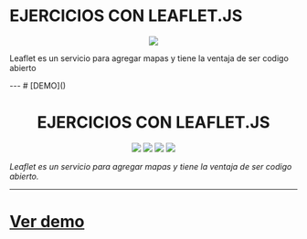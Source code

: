 <h1>EJERCICIOS CON LEAFLET.JS</h1>
<p align=center>
<img src="https://img.shields.io/badge/made%20by-leomix.svg" >
</p>
<p>Leaflet es un servicio para agregar mapas y tiene la ventaja de ser codigo abierto</p>
---
# [DEMO]()
<h1 align="center">EJERCICIOS CON LEAFLET.JS</h1>

<p align="center">

<img src="https://img.shields.io/badge/made%20by-leomix.svg" >

<img src="https://img.shields.io/github/languages/top/silent-lad/Vue2BaremetricsCalendar.svg">

<img src="https://img.shields.io/github/issues/silent-lad/Vue2BaremetricsCalendar.svg">

<img src="https://img.shields.io/badge/PRs-welcome-brightgreen.svg?style=flat">
</p>

_Leaflet es un servicio para agregar mapas y tiene la ventaja de ser codigo abierto._

---

# [Ver demo](http://leomix.github.io/leaflet/)